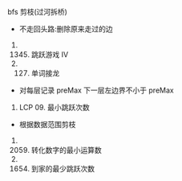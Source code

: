 bfs 剪枝(过河拆桥)

- 不走回头路:删除原来走过的边

1.  1345. 跳跃游戏 IV
2.  127. 单词接龙

- 对每层记录 preMax 下一层左边界不小于 preMax

1.  LCP 09. 最小跳跃次数

- 根据数据范围剪枝

1. 2059. 转化数字的最小运算数
2. 1654. 到家的最少跳跃次数
